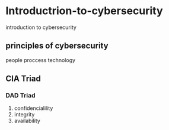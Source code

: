 # Introductrion-to-cybersecurity
introduction to cybersecurity 

## principles of cybersecurity
people
proccess
technology

## CIA Triad
### DAD Triad
1. confidencialility 
2. integrity
3. availability
